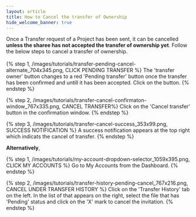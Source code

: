 ```yaml
---
layout: article
title: How to Cancel the transfer of Ownership
hide_welcome_banner: true
---
```


Once a Transfer request of a Project has been sent, it can be cancelled **unless the sharee has not accepted the transfer of ownership yet**. Follow the below steps to cancel a transfer of ownership.
<br />
<br />
{% step 1, /images/tutorials/transfer-pending-cancel-alternate_704x345.png, CLICK PENDING TRANSFER %}
The 'transfer owner' button changes to a red 'Pending transfer' button once the transfer has been confirmed and untill it has been accepted. Click on the button. 
{% endstep %}

{% step 2, /images/tutorials/transfer-cancel-confirmaton-window_767x335.png, CANCEL TRANSFER%}
Click on the 'Cancel transfer' button in the confirmation window.
{% endstep %}

{% step 3, /images/tutorials/transfer-cancel-success_353x99.png, SUCCESS NOTIFICATION %}
A success notification appears at the top right which indicats the cancel of transfer.
{% endstep %}

**Alternatively**,

{% step 1, /images/tutorials/my-account-dropdown-selector_1059x395.png, CLICK MY ACCOUNTS %}
Go to My Accounts from the Dashboard.
{% endstep %}

{% step 2, /images/tutorials/transfer-history-pending-cancel_767x216.png, CANCEL UNDER TRANSFER HISTORY %}
Click on the 'Transfer History' tab on the left. In the list of that appears on the right, select the file that has 'Pending' status and click on the 'X' mark to cancel the invitation.
{% endstep %}